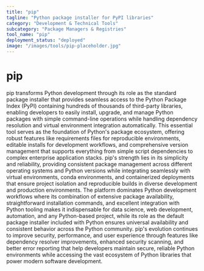 ```yaml
---
title: "pip"
tagline: "Python package installer for PyPI libraries"
category: "Development & Technical Tools"
subcategory: "Package Managers & Registries"
tool_name: "pip"
deployment_status: "deployed"
image: "/images/tools/pip-placeholder.jpg"
---
```


# pip

pip transforms Python development through its role as the standard package installer that provides seamless access to the Python Package Index (PyPI) containing hundreds of thousands of third-party libraries, enabling developers to easily install, upgrade, and manage Python packages with simple command-line operations while handling dependency resolution and virtual environment integration automatically. This essential tool serves as the foundation of Python's package ecosystem, offering robust features like requirements files for reproducible environments, editable installs for development workflows, and comprehensive version management that supports everything from simple script dependencies to complex enterprise application stacks. pip's strength lies in its simplicity and reliability, providing consistent package management across different operating systems and Python versions while integrating seamlessly with virtual environments, conda environments, and containerized deployments that ensure project isolation and reproducible builds in diverse development and production environments. The platform dominates Python development workflows where its combination of extensive package availability, straightforward installation commands, and excellent integration with Python tooling makes it indispensable for data science, web development, automation, and any Python-based project, while its role as the default package installer included with Python ensures universal availability and consistent behavior across the Python community. pip's evolution continues to improve security, performance, and user experience through features like dependency resolver improvements, enhanced security scanning, and better error reporting that help developers maintain secure, reliable Python environments while accessing the vast ecosystem of Python libraries that power modern software development.